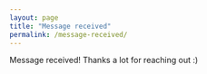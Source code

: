 ```yaml
---
layout: page
title: "Message received"
permalink: /message-received/
---
```


Message received!
Thanks a lot for reaching out :)
